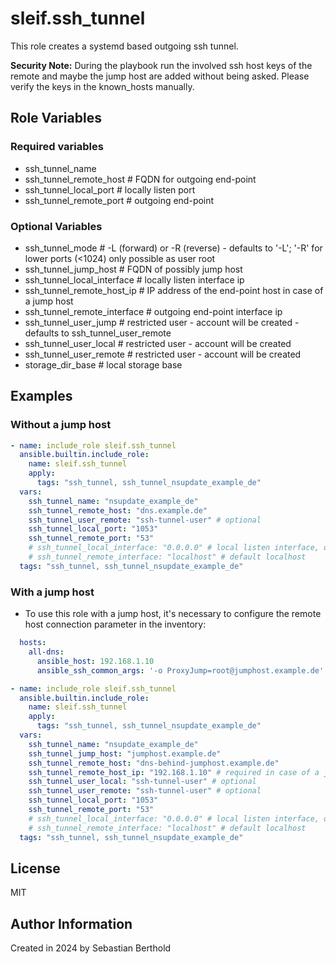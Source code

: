 # sleif.ssh_tunnel

This role creates a systemd based outgoing ssh tunnel.

**Security Note:** During the playbook run the involved ssh host keys of the remote and maybe the jump host are added without being asked. Please verify the keys in the known_hosts manually.

## Role Variables

### Required variables

- ssh_tunnel_name
- ssh_tunnel_remote_host # FQDN for outgoing end-point
- ssh_tunnel_local_port # locally listen port
- ssh_tunnel_remote_port # outgoing end-point

### Optional Variables

- ssh_tunnel_mode # -L (forward) or -R (reverse) - defaults to '-L'; '-R' for lower ports (<1024) only possible as user root
- ssh_tunnel_jump_host # FQDN of possibly jump host
- ssh_tunnel_local_interface # locally listen interface ip
- ssh_tunnel_remote_host_ip # IP address of the end-point host in case of a jump host
- ssh_tunnel_remote_interface # outgoing end-point interface ip
- ssh_tunnel_user_jump # restricted user - account will be created - defaults to ssh_tunnel_user_remote
- ssh_tunnel_user_local # restricted user - account will be created
- ssh_tunnel_user_remote # restricted user - account will be created
- storage_dir_base # local storage base

## Examples

### Without a jump host

```yml
- name: include_role sleif.ssh_tunnel
  ansible.builtin.include_role:
    name: sleif.ssh_tunnel
    apply:
      tags: "ssh_tunnel, ssh_tunnel_nsupdate_example_de"
  vars:
    ssh_tunnel_name: "nsupdate_example_de"
    ssh_tunnel_remote_host: "dns.example.de"
    ssh_tunnel_user_remote: "ssh-tunnel-user" # optional
    ssh_tunnel_local_port: "1053"
    ssh_tunnel_remote_port: "53"
    # ssh_tunnel_local_interface: "0.0.0.0" # local listen interface, default 0.0.0.0
    # ssh_tunnel_remote_interface: "localhost" # default localhost
  tags: "ssh_tunnel, ssh_tunnel_nsupdate_example_de"
```

### With a jump host

- To use this role with a jump host, it's necessary to configure the remote host connection parameter in the inventory:

```yml
  hosts:
    all-dns:
      ansible_host: 192.168.1.10
      ansible_ssh_common_args: '-o ProxyJump=root@jumphost.example.de'
```

```yml
- name: include_role sleif.ssh_tunnel
  ansible.builtin.include_role:
    name: sleif.ssh_tunnel
    apply:
      tags: "ssh_tunnel, ssh_tunnel_nsupdate_example_de"
  vars:
    ssh_tunnel_name: "nsupdate_example_de"
    ssh_tunnel_jump_host: "jumphost.example.de"
    ssh_tunnel_remote_host: "dns-behind-jumphost.example.de"
    ssh_tunnel_remote_host_ip: "192.168.1.10" # required in case of a jump host
    ssh_tunnel_user_local: "ssh-tunnel-user" # optional
    ssh_tunnel_user_remote: "ssh-tunnel-user" # optional
    ssh_tunnel_local_port: "1053"
    ssh_tunnel_remote_port: "53"
    # ssh_tunnel_local_interface: "0.0.0.0" # local listen interface, default 0.0.0.0
    # ssh_tunnel_remote_interface: "localhost" # default localhost
  tags: "ssh_tunnel, ssh_tunnel_nsupdate_example_de"
```

## License

MIT

## Author Information

Created in 2024 by Sebastian Berthold
